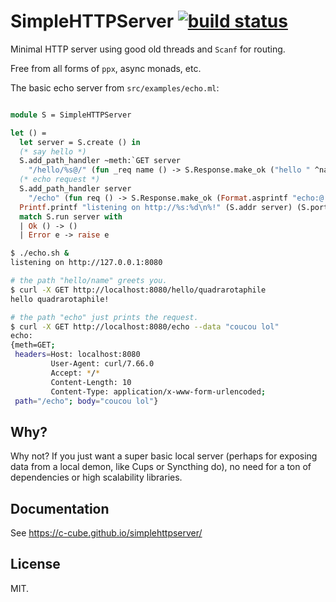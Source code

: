 
# SimpleHTTPServer [![build status](https://travis-ci.org/c-cube/simplehttpserver.svg?branch=master)](https://travis-ci.org/c-cube/simplehttpserver) 

Minimal HTTP server using good old threads and `Scanf` for routing.

Free from all forms of `ppx`, async monads, etc.

The basic echo server from `src/examples/echo.ml`:

```ocaml

module S = SimpleHTTPServer

let () =
  let server = S.create () in
  (* say hello *)
  S.add_path_handler ~meth:`GET server
    "/hello/%s@/" (fun _req name () -> S.Response.make_ok ("hello " ^name ^"!\n"));
  (* echo request *)
  S.add_path_handler server
    "/echo" (fun req () -> S.Response.make_ok (Format.asprintf "echo:@ %a@." S.Request.pp req));
  Printf.printf "listening on http://%s:%d\n%!" (S.addr server) (S.port server);
  match S.run server with
  | Ok () -> ()
  | Error e -> raise e
```

```sh
$ ./echo.sh &
listening on http://127.0.0.1:8080

# the path "hello/name" greets you.
$ curl -X GET http://localhost:8080/hello/quadrarotaphile
hello quadrarotaphile!

# the path "echo" just prints the request.
$ curl -X GET http://localhost:8080/echo --data "coucou lol" 
echo:
{meth=GET;
 headers=Host: localhost:8080
         User-Agent: curl/7.66.0
         Accept: */*
         Content-Length: 10
         Content-Type: application/x-www-form-urlencoded;
 path="/echo"; body="coucou lol"}

```

## Why?

Why not? If you just want a super basic local server (perhaps for exposing
data from a local demon, like Cups or Syncthing do), no need for a ton of
dependencies or high scalability libraries.

## Documentation

See https://c-cube.github.io/simplehttpserver/

## License

MIT.


